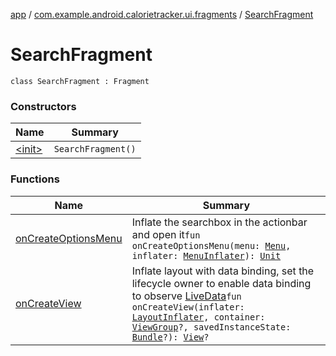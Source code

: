 [app](../../index.md) / [com.example.android.calorietracker.ui.fragments](../index.md) / [SearchFragment](./index.md)

# SearchFragment

`class SearchFragment : Fragment`

### Constructors

| Name | Summary |
|---|---|
| [&lt;init&gt;](-init-.md) | `SearchFragment()` |

### Functions

| Name | Summary |
|---|---|
| [onCreateOptionsMenu](on-create-options-menu.md) | Inflate the searchbox in the actionbar and open it`fun onCreateOptionsMenu(menu: `[`Menu`](https://developer.android.com/reference/android/view/Menu.html)`, inflater: `[`MenuInflater`](https://developer.android.com/reference/android/view/MenuInflater.html)`): `[`Unit`](https://kotlinlang.org/api/latest/jvm/stdlib/kotlin/-unit/index.html) |
| [onCreateView](on-create-view.md) | Inflate layout with data binding, set the lifecycle owner to enable data binding to observe [LiveData](#)`fun onCreateView(inflater: `[`LayoutInflater`](https://developer.android.com/reference/android/view/LayoutInflater.html)`, container: `[`ViewGroup`](https://developer.android.com/reference/android/view/ViewGroup.html)`?, savedInstanceState: `[`Bundle`](https://developer.android.com/reference/android/os/Bundle.html)`?): `[`View`](https://developer.android.com/reference/android/view/View.html)`?` |
